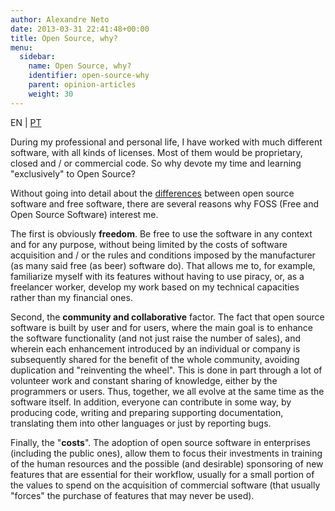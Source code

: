 ```yaml
---
author: Alexandre Neto
date: 2013-03-31 22:41:48+00:00
title: Open Source, why?
menu:
  sidebar:
    name: Open Source, why?
    identifier: open-source-why
    parent: opinion-articles
    weight: 30
---
```


EN | [PT](https://sigsemgrilhetas.wordpress.com/2013/03/31/porque-o-open-source/)

During my professional and personal life, I have worked with much different software, with all kinds of licenses. Most of them would be proprietary, closed and / or commercial code. So why devote my time and learning "exclusively" to Open Source?

Without going into detail about the [differences](https://en.wikipedia.org/wiki/Free_and_open-source_software) between open source software and free software, there are several reasons why FOSS (Free and Open Source Software) interest me.

The first is obviously **freedom**. Be free to use the software in any context and for any purpose, without being limited by the costs of software acquisition and / or the rules and conditions imposed by the manufacturer (as many said free (as beer) software do). That allows me to, for example, familiarize myself with its features without having to use piracy, or, as a freelancer worker, develop my work based on my technical capacities rather than my financial ones.

Second, the **community and collaborative** factor. The fact that open source software is built by user and for users, where the main goal is to enhance the software functionality (and not just raise the number of sales), and wherein each enhancement introduced by an individual or company is subsequently shared for the benefit of the whole community, avoiding duplication and "reinventing the wheel". This is done in part through a lot of volunteer work and constant sharing of knowledge, either by the programmers or users. Thus, together, we all evolve at the same time as the software itself. In addition, everyone can contribute in some way, by producing code, writing and preparing supporting documentation, translating them into other languages or just by reporting bugs.

Finally, the "**costs**". The adoption of open source software in enterprises (including the public ones), allow them to focus their investments in training of the human resources and the possible (and desirable) sponsoring of new features that are essential for their workflow, usually for a small portion of the values to spend on the acquisition of commercial software (that usually "forces" the purchase of features that may never be used).
